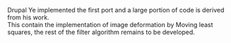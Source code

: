 Drupal Ye implemented the first port and a large portion of code is derived from his work. <br>
This contain the implementation of image deformation by Moving least squares, the rest of the filter algorithm remains to be developed.
